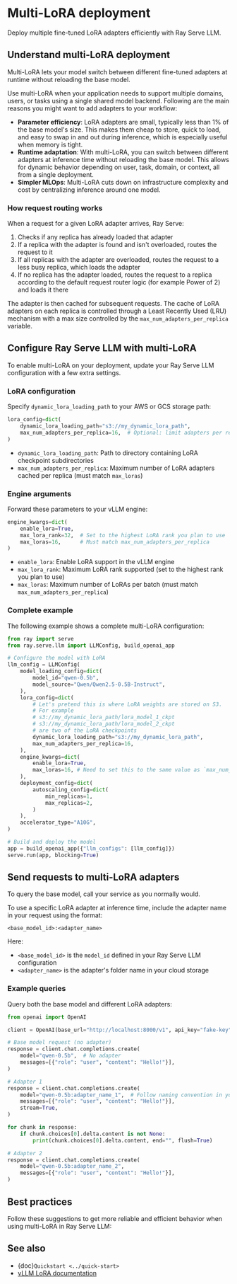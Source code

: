 # Multi-LoRA deployment

Deploy multiple fine-tuned LoRA adapters efficiently with Ray Serve LLM.

## Understand multi-LoRA deployment

Multi-LoRA lets your model switch between different fine-tuned adapters at runtime without reloading the base model.

Use multi-LoRA when your application needs to support multiple domains, users, or tasks using a single shared model backend. Following are the main reasons you might want to add adapters to your workflow:

- **Parameter efficiency**: LoRA adapters are small, typically less than 1% of the base model's size. This makes them cheap to store, quick to load, and easy to swap in and out during inference, which is especially useful when memory is tight.
- **Runtime adaptation**: With multi-LoRA, you can switch between different adapters at inference time without reloading the base model. This allows for dynamic behavior depending on user, task, domain, or context, all from a single deployment.
- **Simpler MLOps**: Multi-LoRA cuts down on infrastructure complexity and cost by centralizing inference around one model.

### How request routing works

When a request for a given LoRA adapter arrives, Ray Serve:

1. Checks if any replica has already loaded that adapter
2. If a replica with the adapter is found and isn't overloaded, routes the request to it
3. If all replicas with the adapter are overloaded, routes the request to a less busy replica, which loads the adapter
4. If no replica has the adapter loaded, routes the request to a replica according to the default request router logic (for example Power of 2) and loads it there

The adapter is then cached for subsequent requests. The cache of LoRA adapters on each replica is controlled through a Least Recently Used (LRU) mechanism with a max size controlled by the `max_num_adapters_per_replica` variable.


## Configure Ray Serve LLM with multi-LoRA

To enable multi-LoRA on your deployment, update your Ray Serve LLM configuration with a few extra settings.

### LoRA configuration

Specify `dynamic_lora_loading_path` to your AWS or GCS storage path:

```python
lora_config=dict(
    dynamic_lora_loading_path="s3://my_dynamic_lora_path",
    max_num_adapters_per_replica=16,  # Optional: limit adapters per replica
)
```

- `dynamic_lora_loading_path`: Path to directory containing LoRA checkpoint subdirectories
- `max_num_adapters_per_replica`: Maximum number of LoRA adapters cached per replica (must match `max_loras`)


### Engine arguments

Forward these parameters to your vLLM engine:

```python
engine_kwargs=dict(
    enable_lora=True,
    max_lora_rank=32,  # Set to the highest LoRA rank you plan to use
    max_loras=16,      # Must match max_num_adapters_per_replica
)
```

- `enable_lora`: Enable LoRA support in the vLLM engine
- `max_lora_rank`: Maximum LoRA rank supported (set to the highest rank you plan to use)
- `max_loras`: Maximum number of LoRAs per batch (must match `max_num_adapters_per_replica`)

### Complete example

The following example shows a complete multi-LoRA configuration:

```python
from ray import serve
from ray.serve.llm import LLMConfig, build_openai_app

# Configure the model with LoRA
llm_config = LLMConfig(
    model_loading_config=dict(
        model_id="qwen-0.5b",
        model_source="Qwen/Qwen2.5-0.5B-Instruct",
    ),
    lora_config=dict(
        # Let's pretend this is where LoRA weights are stored on S3.
        # For example
        # s3://my_dynamic_lora_path/lora_model_1_ckpt
        # s3://my_dynamic_lora_path/lora_model_2_ckpt
        # are two of the LoRA checkpoints
        dynamic_lora_loading_path="s3://my_dynamic_lora_path",
        max_num_adapters_per_replica=16,
    ),
    engine_kwargs=dict(
        enable_lora=True,
        max_loras=16, # Need to set this to the same value as `max_num_adapters_per_replica`.
    ),
    deployment_config=dict(
        autoscaling_config=dict(
            min_replicas=1,
            max_replicas=2,
        )
    ),
    accelerator_type="A10G",
)

# Build and deploy the model
app = build_openai_app({"llm_configs": [llm_config]})
serve.run(app, blocking=True)
```

## Send requests to multi-LoRA adapters

To query the base model, call your service as you normally would.

To use a specific LoRA adapter at inference time, include the adapter name in your request using the format:

```
<base_model_id>:<adapter_name>
```

Here:
- `<base_model_id>` is the `model_id` defined in your Ray Serve LLM configuration
- `<adapter_name>` is the adapter's folder name in your cloud storage

### Example queries

Query both the base model and different LoRA adapters:

```python
from openai import OpenAI

client = OpenAI(base_url="http://localhost:8000/v1", api_key="fake-key")

# Base model request (no adapter)
response = client.chat.completions.create(
    model="qwen-0.5b",  # No adapter
    messages=[{"role": "user", "content": "Hello!"}],
)

# Adapter 1
response = client.chat.completions.create(
    model="qwen-0.5b:adapter_name_1",  # Follow naming convention in your cloud storage
    messages=[{"role": "user", "content": "Hello!"}],
    stream=True,
)

for chunk in response:
    if chunk.choices[0].delta.content is not None:
        print(chunk.choices[0].delta.content, end="", flush=True)

# Adapter 2
response = client.chat.completions.create(
    model="qwen-0.5b:adapter_name_2",
    messages=[{"role": "user", "content": "Hello!"}],
)
```

## Best practices

Follow these suggestions to get more reliable and efficient behavior when using multi-LoRA in Ray Serve LLM:

## See also

- {doc}`Quickstart <../quick-start>`
- [vLLM LoRA documentation](https://docs.vllm.ai/en/stable/models/lora.html)

